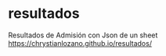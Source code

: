 # resultados
Resultados de Admisión con Json de un sheet 
https://chrystianlozano.github.io/resultados/
